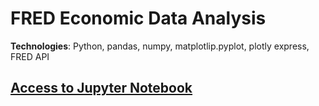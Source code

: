 # FRED Economic Data Analysis
**Technologies**: Python, pandas, numpy, matplotlip.pyplot, plotly express, FRED API
## [Access to Jupyter Notebook](https://nbviewer.org/github/ypark0502/fredanalysis/blob/main/analysisnotebook.ipynb)
